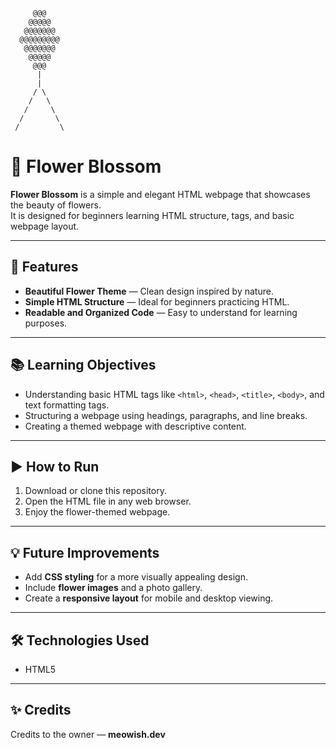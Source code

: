          @@@
        @@@@@
       @@@@@@@
      @@@@@@@@@
       @@@@@@@
        @@@@@
         @@@
          |
          |
         / \
        /   \
       /     \
      /       \
     /         \

# 🌸 Flower Blossom

**Flower Blossom** is a simple and elegant HTML webpage that showcases the beauty of flowers.  
It is designed for beginners learning HTML structure, tags, and basic webpage layout.

---

## 🎯 Features
- **Beautiful Flower Theme** — Clean design inspired by nature.
- **Simple HTML Structure** — Ideal for beginners practicing HTML.
- **Readable and Organized Code** — Easy to understand for learning purposes.

---

## 📚 Learning Objectives
- Understanding basic HTML tags like `<html>`, `<head>`, `<title>`, `<body>`, and text formatting tags.
- Structuring a webpage using headings, paragraphs, and line breaks.
- Creating a themed webpage with descriptive content.

---

## ▶️ How to Run
1. Download or clone this repository.
2. Open the HTML file in any web browser.
3. Enjoy the flower-themed webpage.

---

## 💡 Future Improvements
- Add **CSS styling** for a more visually appealing design.
- Include **flower images** and a photo gallery.
- Create a **responsive layout** for mobile and desktop viewing.

---

## 🛠️ Technologies Used
- HTML5

---

## ✨ Credits
Credits to the owner — **meowish.dev**
